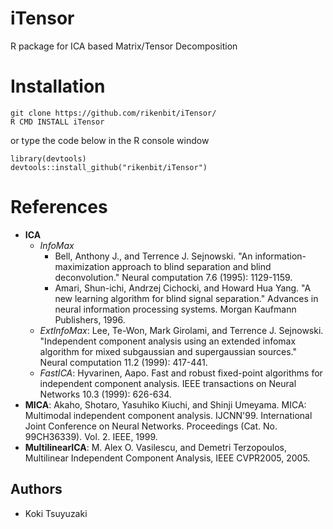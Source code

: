 # iTensor
R package for ICA based Matrix/Tensor Decomposition

Installation
======
~~~~
git clone https://github.com/rikenbit/iTensor/
R CMD INSTALL iTensor
~~~~
or type the code below in the R console window
~~~~
library(devtools)
devtools::install_github("rikenbit/iTensor")
~~~~

References
======
- **ICA**
  - *InfoMax*
    - Bell, Anthony J., and Terrence J. Sejnowski. "An information-maximization approach to blind separation and blind deconvolution." Neural computation 7.6 (1995): 1129-1159.
    - Amari, Shun-ichi, Andrzej Cichocki, and Howard Hua Yang. "A new learning algorithm for blind signal separation." Advances in neural information processing systems. Morgan Kaufmann Publishers, 1996.
  - *ExtInfoMax*: Lee, Te-Won, Mark Girolami, and Terrence J. Sejnowski. "Independent component analysis using an extended infomax algorithm for mixed subgaussian and supergaussian sources." Neural computation 11.2 (1999): 417-441.
  - *FastICA*: Hyvarinen, Aapo. Fast and robust fixed-point algorithms for independent component analysis. IEEE transactions on Neural Networks 10.3 (1999): 626-634.
- **MICA**: Akaho, Shotaro, Yasuhiko Kiuchi, and Shinji Umeyama. MICA: Multimodal independent component analysis. IJCNN'99. International Joint Conference on Neural Networks. Proceedings (Cat. No. 99CH36339). Vol. 2. IEEE, 1999.
- **MultilinearICA**: M. Alex O. Vasilescu, and Demetri Terzopoulos, Multilinear Independent Component Analysis, IEEE CVPR2005, 2005.

## Authors
- Koki Tsuyuzaki
